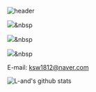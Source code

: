 ![header](https://capsule-render.vercel.app/api?type=waving&color=a5ea89&height=300&section=header&text=Land's%20Github&fontSize=90&fontColor=ffff)

<img src="https://img.shields.io/badge/Python-3766AB?style=flat-square&logo=Python&logoColor=white"/></a>&nbsp

<img src="https://img.shields.io/badge/Python-3766AB?style=flat-square&logo=Java&logoColor=white"/></a>&nbsp 

<img src="https://img.shields.io/badge/Python-3766AB?style=flat-square&logo=C&logoColor=white"/></a>&nbsp 

E-mail: ksw1812@naver.com

![L-and's github stats](https://github-readme-stats.vercel.app/api?username=L-and&show_icons=true)

